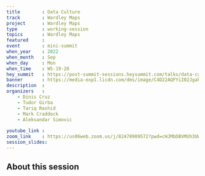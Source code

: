 ```yaml
---
title        : Data Culture
track        : Wardley Maps
project      : Wardley Maps
type         : working-session
topics       : Wardley Maps
featured     :
event        : mini-summit
when_year    : 2022
when_month   : Sep
when_day     : Mon
when_time    : WS-19-20
hey_summit   : https://post-summit-sessions.heysummit.com/talks/data-culture/
banner       : https://media-exp1.licdn.com/dms/image/C4D22AQFYiI02JgahAg/feedshare-shrink_2048_1536/0/1662676763835?e=1665619200&v=beta&t=O_Flc5H8hNqaMTASdtvUJ4gowKqtNVCj4xrt-iya2_o
description  :
organizers   :
    - Dinis Cruz
    - Tudor Girba
    - Tariq Rashid
    - Mark Craddock
    - Aleksandar Simovic
    
youtube_link : 
zoom_link    : https://us06web.zoom.us/j/82478909572?pwd=cHJMbDBVMUh3UWRLL3E2eEJIV3JtQT09
session_slides:
---
```




## About this session
